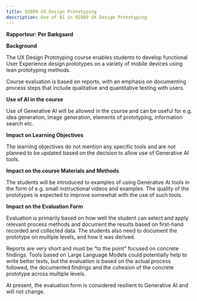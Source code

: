 ```yaml
---
title: 02809 UX Design Prototyping 
description: Use of AI in 02809 UX Design Prototyping 
---
```



**Rapporteur: Per Bækgaard**

**Background**

The UX Design Prototyping course enables students to develop functional
User Experience design prototypes on a variety of mobile devices using
lean prototyping methods.

Course evaluation is based on reports, with an emphasis on documenting
process steps that include qualitative and quantitative testing with
users.

**Use of AI in the course**

Use of Generative AI will be allowed in the course and can be useful for
e.g. idea generation, image generation, elements of prototyping,
information search etc.

**Impact on Learning Objectives**

The learning objectives do not mention any specific tools and are not
planned to be updated based on the decision to allow use of Generative
AI tools.

**Impact on the course Materials and Methods**

The students will be introduced to examples of using Generative AI tools
in the form of e.g. small instructional videos and examples. The quality
of the prototypes is expected to improve somewhat with the use of such
tools.

**Impact on the Evaluation Form**

Evaluation is primarily based on how well the student can select and
apply relevant process methods and document the results based on
first-hand recorded and collected data. The students also need to
document the prototype on multiple levels, and how it was derived.

Reports are very short and must be “to the point” focused on concrete
findings. Tools based on Large Language Models could potentially help to
write better texts, but the evaluation is based on the actual process
followed, the documented findings and the cohesion of the concrete
prototype across multiple levels.

At present, the evaluation form is considered resilient to Generative AI
and will not change.

